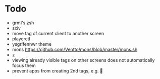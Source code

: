 # Todo

-   grml's zsh
-   sxiv
-   move tag of current client to another screen
-   playerctl
-   ysgrifennwr theme
-   mons https://github.com/Ventto/mons/blob/master/mons.sh
-   z
-   viewing already visible tags on other screens does not automatically focus them
-   prevent apps from creating 2nd tags, e.g. 🍓

